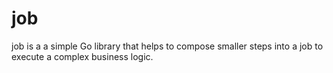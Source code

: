 # job
job is a a simple Go library that helps to compose smaller steps into a job to execute a complex business logic.
